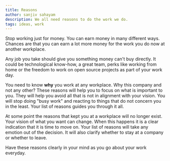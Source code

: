```yaml
---
title: Reasons
author: sanjiv sahayam
description: We all need reasons to do the work we do.
tags: ideas, work
---
```


Stop working just for money. You can earn money in many different ways. Chances are that you can earn a lot more money for the work you do now at another workplace.

Any job you take should give you something money can't buy directly. It could be technological know-how, a great team, perks like working from home or the freedom to work on open source projects as part of your work day.

You need to know __why__ you work at any workplace. Why this company and not any other? These reasons will help you to focus on what is important to you. They will help you avoid all that is not in alignment with your vision. You will stop doing "busy work" and reacting to things that do not concern you in the least. Your list of reasons guides you through it all.

At some point the reasons that kept you at a workplace will no longer exist. Your vision of what you want can change. When this happens it is a clear indication that it is time to move on. Your list of reasons will take any emotion out of the decision. It will also clarify whether to stay at a company or whether to leave.

Have these reasons clearly in your mind as you go about your work everyday.